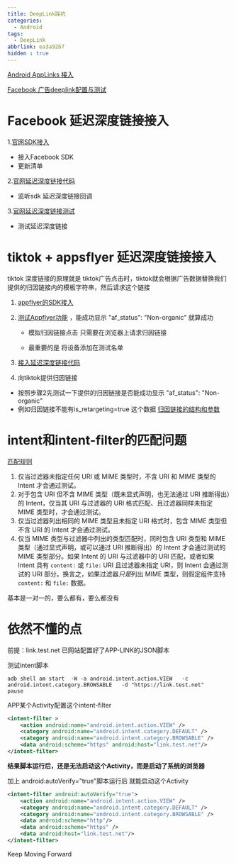 ```yaml
---
title: DeepLink踩坑
categories:
  - Android
tags:
  - DeepLink
abbrlink: ea3a92b7
hidden : true
---
```




[Android AppLinks 接入](https://juejin.cn/post/6844903494760349703)

[Facebook 广告deeplink配置与测试](https://blog.csdn.net/wjj1996825/article/details/80932453)



<!-- more -->

# Facebook 延迟深度链接接入



1.[官网SDK接入](https://developers.facebook.com/docs/android/getting-started)

- 接入Facebook SDK
- 更新清单

2.[官网延迟深度链接代码](https://developers.facebook.com/docs/android/deep-linking)

- 监听sdk 延迟深度链接回调

3.[官网延迟深度链接测试](https://developers.facebook.com/tools/app-ads-helper)

- 测试延迟深度链接



# tiktok + appsflyer 延迟深度链接接入

tiktok 深度链接的原理就是  tiktok广告点击时，tiktok就会根据广告数据替换我们提供的归因链接内的模板字符串，然后请求这个链接



1. [appflyer的SDK接入](https://dev.appsflyer.com/hc/docs/install-android-sdk)

2. [测试Appflyer功能](https://dev.appsflyer.com/hc/docs/testing-android)  ，能成功显示 "af_status": "Non-organic" 就算成功

   - 模拟归因链接点击 只需要在浏览器上请求归因链接

   - 最重要的是 将设备添加在测试名单

3. [接入延迟深度链接代码](https://dev.appsflyer.com/hc/docs/dl_android_ocds_ddl)

4.  向tiktok提供归因链接

   -  按照步骤2先测试一下提供的归因链接是否能成功显示 "af_status": "Non-organic"
   - 例如归因链接不能有is_retargeting=true 这个数据   [归因链接的结构和参数](https://support.appsflyer.com/hc/zh-cn/articles/207447163-%E5%BD%92%E5%9B%A0%E9%93%BE%E6%8E%A5%E7%9A%84%E7%BB%93%E6%9E%84%E5%92%8C%E5%8F%82%E6%95%B0)

   

# intent和intent-filter的匹配问题

[匹配规则](https://developer.android.com/guide/components/intents-filters?hl=zh-cn)

1. 仅当过滤器未指定任何 URI 或 MIME 类型时，不含 URI 和 MIME 类型的 Intent 才会通过测试。
2. 对于包含 URI 但不含 MIME 类型（既未显式声明，也无法通过 URI 推断得出）的 Intent，仅当其 URI 与过滤器的 URI 格式匹配、且过滤器同样未指定 MIME 类型时，才会通过测试。
3. 仅当过滤器列出相同的 MIME 类型且未指定 URI 格式时，包含 MIME 类型但不含 URI 的 Intent 才会通过测试。
4. 仅当 MIME 类型与过滤器中列出的类型匹配时，同时包含 URI 类型和 MIME 类型（通过显式声明，或可以通过 URI 推断得出）的 Intent 才会通过测试的 MIME 类型部分。如果 Intent 的 URI 与过滤器中的 URI 匹配，或者如果 Intent 具有 `content:` 或 `file:` URI 且过滤器未指定 URI，则 Intent 会通过测试的 URI 部分。换言之，如果过滤器*只是*列出 MIME 类型，则假定组件支持 `content:` 和 `file:` 数据。



基本是一对一的，要么都有，要么都没有





# 依然不懂的点



前提：link.test.net 已网站配置好了APP-LINK的JSON脚本



测试intent脚本

```
adb shell am start  -W -a android.intent.action.VIEW   -c android.intent.category.BROWSABLE   -d "https://link.test.net"
pause
```



APP某个Activity配置这个intent-filter

```xml
<intent-filter >     
    <action android:name="android.intent.action.VIEW" />
    <category android:name="android.intent.category.DEFAULT" />
    <category android:name="android.intent.category.BROWSABLE" />
    <data android:scheme="https" android:host="link.test.net"/>
</intent-filter>
```



**结果脚本运行后，还是无法启动这个Activity，而是启动了系统的浏览器**



加上 android:autoVerify="true"脚本运行后 就能启动这个Activity

```xml
<intent-filter android:autoVerify="true">    
    <action android:name="android.intent.action.VIEW" />
    <category android:name="android.intent.category.DEFAULT" />
    <category android:name="android.intent.category.BROWSABLE" />
    <data android:scheme="http"/>
    <data android:scheme="https" />
    <data android:host="link.test.net"/>
</intent-filter>
```









Keep Moving Forward
